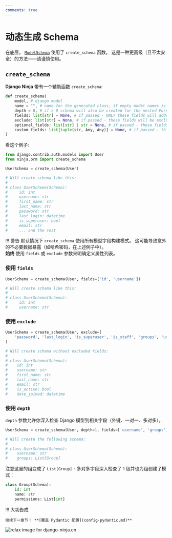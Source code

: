 ```yaml
---
comments: true
---
```

# 动态生成 Schema

在底层， [`ModelSchema`](django-pydantic.md#modelschema) 使用了 `create_schema` 函数。
这是一种更高级（且不太安全）的方法——请谨慎使用。

## `create_schema`

**Django Ninja** 带有一个辅助函数 `create_schema`:

```python
def create_schema(
    model, # django model
    name = "", # name for the generated class, if empty model names is used
    depth = 0, # if > 0 schema will also be created for the nested ForeignKeys and Many2Many (with the provided depth of lookup)
    fields: list[str] = None, # if passed - ONLY these fields will added to schema
    exclude: list[str] = None, # if passed - these fields will be excluded from schema
    optional_fields: list[str] | str = None, # if passed - these fields will not be required on schema (use '__all__' to mark ALL fields required)
    custom_fields: list[tuple(str, Any, Any)] = None, # if passed - this will override default field types (or add new fields)
)
```


看这个例子:

```python hl_lines="2 4"
from django.contrib.auth.models import User
from ninja.orm import create_schema

UserSchema = create_schema(User)

# Will create schema like this:
# 
# class UserSchema(Schema):
#     id: int
#     username: str
#     first_name: str
#     last_name: str
#     password: str
#     last_login: datetime
#     is_superuser: bool
#     email: str
#     ... and the rest

```

!!! 警告
    默认情况下 `create_schema` 使用所有模型字段构建模式。
    这可能导致意外的不必要数据暴露（如哈希密码，在上述例子中）。
    <br>
    **始终** 使用 `fields` 或 `exclude` 参数来明确定义属性列表。

### 使用 `fields`

```python hl_lines="1"
UserSchema = create_schema(User, fields=['id', 'username'])

# Will create schema like this:
# 
# class UserSchema(Schema):
#     id: int
#     username: str

```

### 使用 `exclude`

```python hl_lines="1 2"
UserSchema = create_schema(User, exclude=[
    'password', 'last_login', 'is_superuser', 'is_staff', 'groups', 'user_permissions']
)

# Will create schema without excluded fields:
# 
# class UserSchema(Schema):
#    id: int
#    username: str
#    first_name: str
#    last_name: str
#    email: str
#    is_active: bool
#    date_joined: datetime
```

### 使用 `depth`

`depth` 参数允许你深入检查 Django 模型到相关字段（外键、一对一、多对多）。

```python hl_lines="1 7"
UserSchema = create_schema(User, depth=1, fields=['username', 'groups'])

# Will create the following schema:
#
# class UserSchema(Schema):
#    username: str
#    groups: List[Group]
```

注意这里的组变成了 `List[Group]` - 多对多字段深入检查了 1 级并也为组创建了模式：

```python
class Group(Schema):
    id: int
    name: str
    permissions: List[int]
```

!!! 大功告成

    继续下一章节！ **[覆盖 Pydantic 配置](config-pydantic.md)**

<img style="object-fit: cover; object-position: 50% 50%;" alt="relax image for django-ninja.cn" loading="lazy" fetchpriority="auto" aria-hidden="true" draggable="false" src="https://picsum.photos/825/47.jpg">
